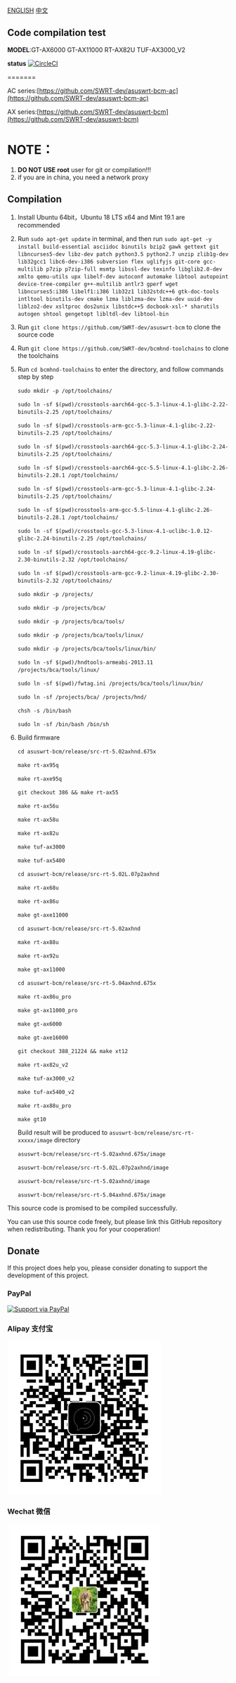 [ENGLISH](README_en.md) [中文](README.md)


## Code compilation test

**MODEL**:GT-AX6000 GT-AX11000 RT-AX82U TUF-AX3000_V2

**status** [![CircleCI](https://dl.circleci.com/status-badge/img/gh/SWRT-dev/asuswrt-bcm/tree/master.svg?style=svg)](https://dl.circleci.com/status-badge/redirect/gh/SWRT-dev/asuswrt-bcm/tree/master)

=======

AC series:[https://github.com/SWRT-dev/asuswrt-bcm-ac](https://github.com/SWRT-dev/asuswrt-bcm-ac)

AX series:[https://github.com/SWRT-dev/asuswrt-bcm](https://github.com/SWRT-dev/asuswrt-bcm)

NOTE：
=
1. **DO NOT USE** **root** user for git or compilation!!!
2. if you are in china, you need a network proxy

## Compilation

1. Install Ubuntu 64bit，Ubuntu 18 LTS x64 and Mint 19.1 are recommended

2. Run `sudo apt-get update` in terminal, and then run
`
sudo apt-get -y install build-essential asciidoc binutils bzip2 gawk gettext git libncurses5-dev libz-dev patch python3.5 python2.7 unzip zlib1g-dev lib32gcc1 libc6-dev-i386 subversion flex uglifyjs git-core gcc-multilib p7zip p7zip-full msmtp libssl-dev texinfo libglib2.0-dev xmlto qemu-utils upx libelf-dev autoconf automake libtool autopoint device-tree-compiler g++-multilib antlr3 gperf wget libncurses5:i386 libelf1:i386 lib32z1 lib32stdc++6 gtk-doc-tools intltool binutils-dev cmake lzma liblzma-dev lzma-dev uuid-dev liblzo2-dev xsltproc dos2unix libstdc++5 docbook-xsl-* sharutils autogen shtool gengetopt libltdl-dev libtool-bin
`

3. Run `git clone https://github.com/SWRT-dev/asuswrt-bcm` to clone the source code 

4. Run `git clone https://github.com/SWRT-dev/bcmhnd-toolchains` to clone the toolchains

5. Run `cd bcmhnd-toolchains` to enter the directory, and follow commands step by step 

    `sudo mkdir -p /opt/toolchains/`

    `sudo ln -sf $(pwd)/crosstools-aarch64-gcc-5.3-linux-4.1-glibc-2.22-binutils-2.25 /opt/toolchains/`

    `sudo ln -sf $(pwd)/crosstools-arm-gcc-5.3-linux-4.1-glibc-2.22-binutils-2.25 /opt/toolchains/`

    `sudo ln -sf $(pwd)/crosstools-aarch64-gcc-5.3-linux-4.1-glibc-2.24-binutils-2.25 /opt/toolchains/`
    
    `sudo ln -sf $(pwd)/crosstools-aarch64-gcc-5.5-linux-4.1-glibc-2.26-binutils-2.28.1 /opt/toolchains/`
    
    `sudo ln -sf $(pwd)/crosstools-arm-gcc-5.3-linux-4.1-glibc-2.24-binutils-2.25 /opt/toolchains/`
    
    `sudo ln -sf $(pwd)crosstools-arm-gcc-5.5-linux-4.1-glibc-2.26-binutils-2.28.1 /opt/toolchains/`
    
    `sudo ln -sf $(pwd)/crosstools-gcc-5.3-linux-4.1-uclibc-1.0.12-glibc-2.24-binutils-2.25 /opt/toolchains/`

    `sudo ln -sf $(pwd)/crosstools-aarch64-gcc-9.2-linux-4.19-glibc-2.30-binutils-2.32 /opt/toolchains/`

    `sudo ln -sf $(pwd)/crosstools-arm-gcc-9.2-linux-4.19-glibc-2.30-binutils-2.32 /opt/toolchains/`
    
    `sudo mkdir -p /projects/`
    
    `sudo mkdir -p /projects/bca/`
    
    `sudo mkdir -p /projects/bca/tools/`
    
    `sudo mkdir -p /projects/bca/tools/linux/`
    
    `sudo mkdir -p /projects/bca/tools/linux/bin/`
    
    `sudo ln -sf $(pwd)/hndtools-armeabi-2013.11 /projects/bca/tools/linux/`
    
    `sudo ln -sf $(pwd)/fwtag.ini /projects/bca/tools/linux/bin/`
    
    `sudo ln -sf /projects/bca/ /projects/hnd/`

    `chsh -s /bin/bash`

    `sudo ln -sf /bin/bash /bin/sh`

6. Build firmware

	`cd asuswrt-bcm/release/src-rt-5.02axhnd.675x` 

	`make rt-ax95q`

	`make rt-axe95q`

	`git checkout 386 && make rt-ax55`

	`make rt-ax56u`

	`make rt-ax58u`

	`make rt-ax82u`

	`make tuf-ax3000`

	`make tuf-ax5400`

	`cd asuswrt-bcm/release/src-rt-5.02L.07p2axhnd` 

	`make rt-ax68u`

	`make rt-ax86u`

	`make gt-axe11000`

	`cd asuswrt-bcm/release/src-rt-5.02axhnd` 

	`make rt-ax88u`

	`make rt-ax92u`

	`make gt-ax11000`

	`cd asuswrt-bcm/release/src-rt-5.04axhnd.675x` 

	`make rt-ax86u_pro`

	`make gt-ax11000_pro`

	`make gt-ax6000`

	`make gt-axe16000`

	`git checkout 388_21224 && make xt12`

	`make rt-ax82u_v2`

	`make tuf-ax3000_v2`

	`make tuf-ax5400_v2`

	`make rt-ax88u_pro`

	`make gt10`

	Build result will be produced to `asuswrt-bcm/release/src-rt-xxxxx/image` directory

	`asuswrt-bcm/release/src-rt-5.02axhnd.675x/image`

	`asuswrt-bcm/release/src-rt-5.02L.07p2axhnd/image`

	`asuswrt-bcm/release/src-rt-5.02axhnd/image`

	`asuswrt-bcm/release/src-rt-5.04axhnd.675x/image`

This source code is promised to be compiled successfully.

You can use this source code freely, but please link this GitHub repository when redistributing. Thank you for your cooperation!

## Donate

If this project does help you, please consider donating to support the development of this project.

### PayPal

[![Support via PayPal](https://cdn.rawgit.com/twolfson/paypal-github-button/1.0.0/dist/button.svg)](https://paypal.me/paldier9/)

### Alipay 支付宝

![alipay](doc/alipay_donate.jpg)

### Wechat 微信
  
![wechat](doc/wechat_donate.jpg)


